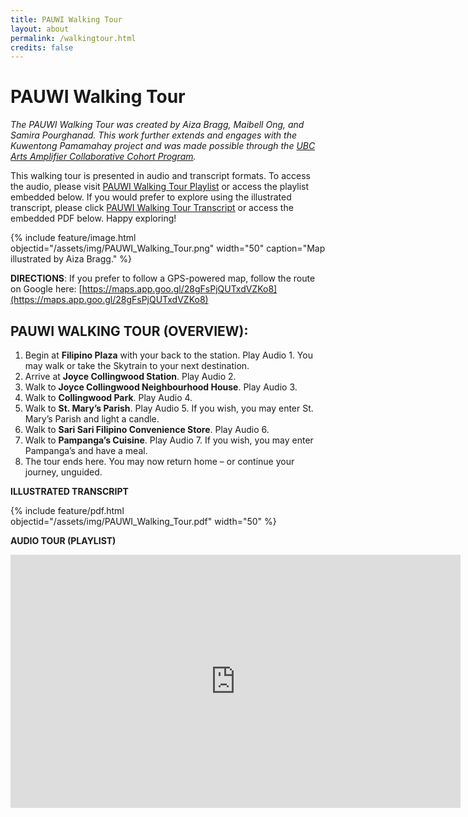 ```yaml
---
title: PAUWI Walking Tour
layout: about
permalink: /walkingtour.html
credits: false
---
```


# PAUWI Walking Tour

_The PAUWI Walking Tour was created by Aiza Bragg, Maibell Ong, and Samira Pourghanad. This work further extends and engages with the Kuwentong Pamamahay project and was made possible through the [UBC Arts Amplifier Collaborative Cohort Program](https://amplifier.arts.ubc.ca/paid-experiences/collaborative-cohort-based-projects/)._

This walking tour is presented in audio and transcript formats. To access the audio, please visit [PAUWI Walking Tour Playlist](https://youtube.com/playlist?list=PLcivvBaPF0LvoIBdbayP27O8erBzw099Y&si=1uWlapW9NNitkdHu) or access the playlist embedded below. If you would prefer to explore using the illustrated transcript, please click [PAUWI Walking Tour Transcript](/assets/img/PAUWI_Walking_Tour.pdf) or access the embedded PDF below. Happy exploring!

{% include feature/image.html objectid="/assets/img/PAUWI_Walking_Tour.png" width="50" caption="Map illustrated by Aiza Bragg." %}

**DIRECTIONS**:
If you prefer to follow a GPS-powered map, follow the route on Google here: [https://maps.app.goo.gl/28gFsPjQUTxdVZKo8](https://maps.app.goo.gl/28gFsPjQUTxdVZKo8)

## PAUWI WALKING TOUR (OVERVIEW):

1. Begin at **Filipino Plaza** with your back to the station. Play Audio 1. You may walk or take the Skytrain to your next destination.
2. Arrive at **Joyce Collingwood Station**. Play Audio 2.
3. Walk to **Joyce Collingwood Neighbourhood House**. Play Audio 3.
4. Walk to **Collingwood Park**. Play Audio 4.
5. Walk to **St. Mary’s Parish**. Play Audio 5. If you wish, you may enter St. Mary’s Parish and light a candle.
6. Walk to **Sari Sari Filipino Convenience Store**. Play Audio 6.
7. Walk to **Pampanga’s Cuisine**. Play Audio 7. If you wish, you may enter Pampanga’s and have a meal.
8. The tour ends here. You may now return home – or continue your journey, unguided.

**ILLUSTRATED TRANSCRIPT** 

{% include feature/pdf.html objectid="/assets/img/PAUWI_Walking_Tour.pdf" width="50" %}

**AUDIO TOUR (PLAYLIST)** 

<center><iframe width="720" height="405" src="https://www.youtube.com/embed/?listType=playlist&list=PLcivvBaPF0LvoIBdbayP27O8erBzw099Y" frameborder="0" allowfullscreen></center>


